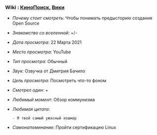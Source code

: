 ### Wiki : [КиноПоиск](https://www.kinopoisk.ru/film/13343/), [Вики](https://ru.wikipedia.org/wiki/Revolution_OS)

* *Почему стоит смотреть*: Чтобы понимать предысторию создания Open Source

* *Знакомство со вселенной*: +/-
* *Дата просмотра*: 22 Марта 2021
* *Место просмотра*: YouTube
* *Тип просмотра*: Обычный
* *Звук*: Озвучка от Дмитрия Бачило
* *Цель просмотра*: Посмотреть что-то фоном
* *Смотрел один*: +
* *Любимый момент*: Обзор коммунизма
* *Любимая цитата*:
  ```
  - Я твой самый ужасный кошмар
  ```
* *Самонапоминание*: Пройти сертификацию Linux
